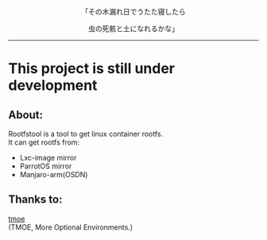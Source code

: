 <p align="center">「その木漏れ日でうたた寝したら</p>  
<p align="center">虫の死骸と土になれるかな」</p>  

--------
# This project is still under development   
## About:
Rootfstool is a tool to get linux container rootfs.       
It can get rootfs from:
- Lxc-image mirror
- ParrotOS mirror
- Manjaro-arm(OSDN)
## Thanks to:
[tmoe](https://github.com/2moe/tmoe)    
(TMOE, More Optional Environments.)      